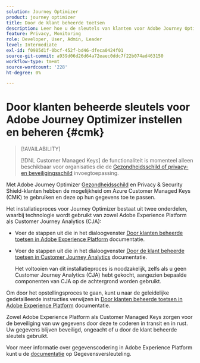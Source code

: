 ```yaml
---
solution: Journey Optimizer
product: journey optimizer
title: Door de klant beheerde toetsen
description: Leer hoe u de sleutels van klanten voor Adobe Journey Optimizer kunt instellen en beheren.
feature: Privacy, Monitoring
role: Developer, User, Admin, Leader
level: Intermediate
exl-id: f0985d1f-0bcf-452f-bd46-dfeca0424f01
source-git-commit: a939d06d26d64a72eaec0ddc7f22b074ad463150
workflow-type: tm+mt
source-wordcount: '228'
ht-degree: 0%

---
```


# Door klanten beheerde sleutels voor Adobe Journey Optimizer instellen en beheren {#cmk}

>[!AVAILABILITY]
>
>[!DNL Customer Managed Keys] de functionaliteit is momenteel alleen beschikbaar voor organisaties die de [Gezondheidsschild of privacy- en beveiligingsschild](https://experienceleague.adobe.com/docs/events/customer-data-management-voices-recordings/governance/healthcare-shield.html) invoegtoepassing.

Met Adobe Journey Optimizer [Gezondheidsschild](https://www.adobe.com/trust/compliance/hipaa-ready.html) en Privacy &amp; Security Shield-klanten hebben de mogelijkheid om Azure Customer Managed Keys (CMK) te gebruiken en deze op hun gegevens toe te passen.

Het installatieproces voor Journey Optimizer bestaat uit twee onderdelen, waarbij technologie wordt gebruikt van zowel Adobe Experience Platform als Customer Journey Analytics (CJA):

* Voer de stappen uit die in het dialoogvenster [Door klanten beheerde toetsen in Adobe Experience Platform](https://experienceleague.adobe.com/docs/experience-platform/landing/governance-privacy-security/customer-managed-keys.html) documentatie.
* Voer de stappen uit die in het dialoogvenster [Door de klant beheerde toetsen in Customer Journey Analytics](https://experienceleague.adobe.com/docs/analytics-platform/using/cja-privacy/cmk.html) documentatie.

  Het voltooien van dit installatieproces is noodzakelijk, zelfs als u geen Customer Journey Analytics (CJA) hebt gekocht, aangezien bepaalde componenten van CJA op de achtergrond worden gebruikt.

Om door het opstellingsproces te gaan, kunt u naar de geleidelijke gedetailleerde instructies verwijzen in [Door klanten beheerde toetsen in Adobe Experience Platform](https://experienceleague.adobe.com/docs/experience-platform/landing/governance-privacy-security/encryption.html) documentatie.

Zowel Adobe Experience Platform als Customer Managed Keys zorgen voor de beveiliging van uw gegevens door deze te coderen in transit en in rust. Uw gegevens blijven beveiligd, ongeacht of u door de klant beheerde sleutels gebruikt.

Voor meer informatie over gegevenscodering in Adobe Experience Platform kunt u de [documentatie](https://experienceleague.adobe.com/docs/experience-platform/landing/governance-privacy-security/encryption.html) op Gegevensversleuteling.
